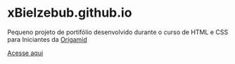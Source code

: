 # xBielzebub.github.io

<p>Pequeno projeto de portifólio desenvolvido durante o curso de HTML e CSS para Iniciantes da <a href="https://www.origamid.com" target='_blank'>Origamid</a></p>

<a href='https://gabrielcode.me' target='_blank'>Acesse aqui</a>
